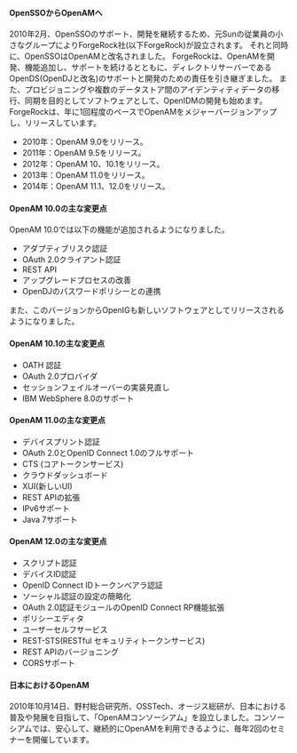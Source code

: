 #### OpenSSOからOpenAMへ

2010年2月、OpenSSOのサポート、開発を継続するため、元Sunの従業員の小さなグループによりForgeRock社(以下ForgeRock)が設立されます。
それと同時に、OpenSSOはOpenAMと改名されました。
ForgeRockは、OpenAMを開発、機能追加し、サポートを続けるとともに、ディレクトリサーバーであるOpenDS(OpenDJと改名)のサポートと開発のための責任を引き継ぎました。
また、プロビジョニングや複数のデータストア間のアイデンティティデータの移行、同期を目的としてソフトウェアとして、OpenIDMの開発も始めます。  
ForgeRockは、年に1回程度のペースでOpenAMをメジャーバージョンアップし、リリースしています。

* 2010年：OpenAM 9.0をリリース。
* 2011年：OpenAM 9.5をリリース。
* 2012年：OpenAM 10、10.1をリリース。
* 2013年：OpenAM 11.0をリリース。
* 2014年：OpenAM 11.1、12.0をリリース。

#### OpenAM 10.0の主な変更点

OpenAM 10.0では以下の機能が追加されるようになりました。

- アダプティブリスク認証
- OAuth 2.0クライアント認証
- REST API
- アップグレードプロセスの改善
- OpenDJのパスワードポリシーとの連携

また、このバージョンからOpenIGも新しいソフトウェアとしてリリースされるようになりました。

#### OpenAM 10.1の主な変更点

- OATH 認証
- OAuth 2.0プロバイダ
- セッションフェイルオーバーの実装見直し
- IBM WebSphere 8.0のサポート

#### OpenAM 11.0の主な変更点

- デバイスプリント認証
- OAuth 2.0とOpenID Connect 1.0のフルサポート
- CTS (コアトークンサービス)
- クラウドダッシュボード
- XUI(新しいUI)
- REST APIの拡張
- IPv6サポート
- Java 7サポート

#### OpenAM 12.0の主な変更点

- スクリプト認証
- デバイスID認証
- OpenID Connect IDトークンベアラ認証
- ソーシャル認証の設定の簡略化
- OAuth 2.0認証モジュールのOpenID Connect RP機能拡張
- ポリシーエディタ
- ユーザーセルフサービス
- REST-STS(RESTful セキュリティトークンサービス)
- REST APIのバージョニング
- CORSサポート

#### 日本におけるOpenAM

2010年10月14日、野村総合研究所、OSSTech、オージス総研が、日本における普及や発展を目指して、「OpenAMコンソーシアム」を設立しました。コンソーシアムでは、安心して、継続的にOpenAMを利用できるように、毎年2回のセミナーを開催しています。
